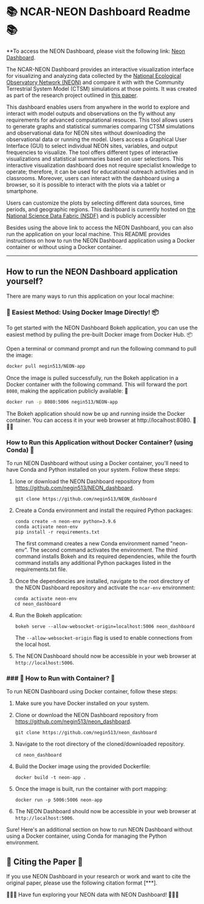 # 📚 NCAR-NEON Dashboard Readme 📚

**To access the NEON Dashboard, please visit the following link: [Neon Dashboard](https://ncar.nationalsciencedatafabric.org/neon-demo/v1/).

The NCAR-NEON Dashboard provides an interactive visualization interface for visualizing and analyzing data collected by the [National Ecological Observatory Network (NEON)](https://www.neonscience.org/) and compare it with with the Community Terrestrial System Model (CTSM) simulations at those points. It was created as part of the research project outlined in [this paper](https://gmd.copernicus.org/articles/16/5979/2023/gmd-16-5979-2023.pdf).

This dashboard enables users from anywhere in the world to explore and interact with model outputs and observations on the fly without any requirements for advanced computational resouces.  This tool allows users to generate graphs and statistical summaries comparing CTSM simulations and observational data for NEON sites without downloading the observational data or running the model. Users access a Graphical User Interface (GUI) to select individual NEON sites, variables, and output frequencies to visualize. The tool offers different types of interactive visualizations and statistical summaries based on user selections. This interactive visualization dashboard does not require specialist knowledge to operate; therefore, it can be used for educational outreach activities and in classrooms. Moreover, users
can interact with the dashboard using a browser, so it is possible to interact with the plots via a tablet or smartphone.

Users can customize the plots by selecting different data sources, time periods, and geographic regions. This dashboard is currently hosted on [the National Science Data Fabric (NSDF)](https://nationalsciencedatafabric.org/) and is publicly accessibler

Besides using the above link to access the NEON Dashboard, you can also run the application on your local machine. This README provides instructions on how to run the NEON Dashboard application using a Docker container or without using a Docker container.

--------------------------------------------------

## How to run the NEON Dashboard application yourself?

There are many ways to run this application on your local machine:

### 🚀 Easiest Method: Using Docker Image Directly! 📦

To get started with the NEON Dashboard Bokeh application, you can use the easiest method by pulling the pre-built Docker image from Docker Hub. 📦

Open a terminal or command prompt and run the following command to pull the image:

```bash
docker pull negin513/NEON-app
```

Once the image is pulled successfully, run the Bokeh application in a Docker container with the following command. This will forward the port `8080`, making the application publicly available: 🚀

```bash
docker run -p 8080:5006 negin513/NEON-app
```

The Bokeh application should now be up and running inside the Docker container. You can access it in your web browser at http://localhost:8080. 🎉🎉🎉

### How to Run this Application without Docker Container? (using Conda) 🏃

To run NEON Dashboard without using a Docker container, you'll need to have Conda and Python installed on your system. Follow these steps:

1. lone or download the NEON Dashboard repository from https://github.com/negin513/NEON_dashboard.
    ```
    git clone https://github.com/negin513/NEON_dashboard
    ```

2. Create a Conda environment and install the required Python packages:
   ```
   conda create -n neon-env python=3.9.6
   conda activate neon-env
   pip install -r requirements.txt
   ```

   The first command creates a new Conda environment named "neon-env". The second command activates the environment. The third command installs Bokeh and its required dependencies, while the fourth command installs any additional Python packages listed in the requirements.txt file.

3. Once the dependencies are installed, navigate to the root directory of the NEON Dashboard repository and activate the `ncar-env` environment:
```
   conda activate neon-env
   cd neon_dashboard
```

4. Run the Bokeh application:
   ```
   bokeh serve --allow-websocket-origin=localhost:5006 neon_dashboard
   ```

   The `--allow-websocket-origin` flag is used to enable connections from the local host.

5. The NEON Dashboard should now be accessible in your web browser at `http://localhost:5006`.





### ### 🚀 How to Run with Container? 🚀

To run NEON Dashboard using Docker container, follow these steps:

1. Make sure you have Docker installed on your system.

2. Clone or download the NEON Dashboard repository from https://github.com/negin513/neon_dashboard.
    ```
    git clone https://github.com/negin513/neon_dashboard
    ```

3. Navigate to the root directory of the cloned/downloaded repository.
    ```
    cd neon_dashboard
    ```

4. Build the Docker image using the provided Dockerfile:
   ```
   docker build -t neon-app .
   ```

5. Once the image is built, run the container with port mapping:

   ```
   docker run -p 5006:5006 neon-app
   ```

6. The NEON Dashboard should now be accessible in your web browser at `http://localhost:5006`.

Sure! Here's an additional section on how to run NEON Dashboard without using a Docker container, using Conda for managing the Python environment.

## 📄 Citing the Paper 📄

If you use NEON Dashboard in your research or work and want to cite the original paper, please use the following citation format [***].

🎉🎉🎉 Have fun exploring your NEON data with NEON Dashboard! 🎉🎉🎉